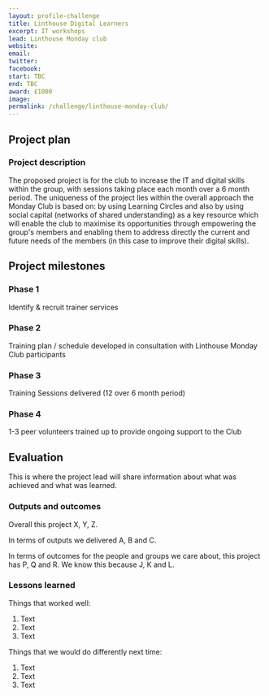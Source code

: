 ```yaml
---
layout: profile-challenge
title: Linthouse Digital Learners
excerpt: IT workshops
lead: Linthouse Monday club
website: 
email: 
twitter: 
facebook: 
start: TBC
end: TBC
award: £1000
image:
permalink: /challenge/linthouse-monday-club/ 
---
```


## Project plan

### Project description

The proposed project is for the club to increase the IT and digital skills within the group, with sessions taking place each month over a 6 month period.  The uniqueness of the project lies within the overall approach the Monday Club is based on: by using Learning Circles and also by using social capital (networks of shared understanding) as a key resource which will enable the club to maximise its opportunities through empowering the group's members and enabling them to address directly the current and future needs of the members (in this case to improve their digital skills). 



## Project milestones

### Phase 1

Identify & recruit trainer services 

### Phase 2

Training plan / schedule developed in consultation with Linthouse Monday Club participants 

### Phase 3

Training Sessions delivered (12 over 6 month period) 

### Phase 4

1-3 peer volunteers trained up to provide ongoing support to the Club 


## Evaluation

This is where the project lead will share information about what was achieved and what was learned.

### Outputs and outcomes

Overall this project X, Y, Z.

In terms of outputs we delivered A, B and C.

In terms of outcomes for the people and groups we care about, this project has P, Q and R. We know this because J, K and L.

### Lessons learned

Things that worked well:

1. Text
2. Text
3. Text

Things that we would do differently next time:

1. Text
2. Text
3. Text
